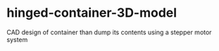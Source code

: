 # hinged-container-3D-model
CAD design of container than dump its contents using a stepper motor system
